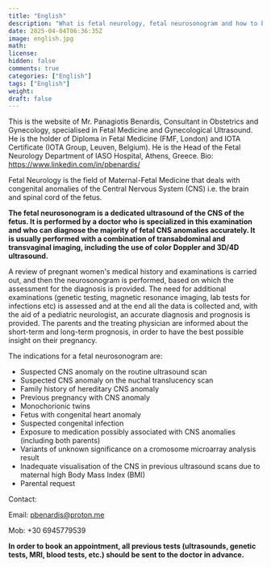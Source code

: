 ```yaml
---
title: "English"
description: "What is fetal neurology, fetal neurosonogram and how to book an appointment"
date: 2025-04-04T06:36:35Z
image: english.jpg
math: 
license: 
hidden: false
comments: true
categories: ["English"]
tags: ["English"]
weight:      
draft: false
---
```


This is the website of Mr. Panagiotis Benardis, Consultant in Obstetrics and Gynecology, specialised in Fetal Medicine and Gynecological Ultrasound.
He is the holder of Diploma in Fetal Medicine (FMF, London) and IOTA Certificate (IOTA Group, Leuven, Belgium). 
He is the Head of the Fetal Neurology Department of IASO Hospital, Athens, Greece. 
Bio: https://www.linkedin.com/in/pbenardis/

Fetal Neurology is the field of Maternal-Fetal Medicine that deals with congenital anomalies of the Central Nervous System (CNS) i.e. the brain and spinal cord of the fetus.

**The fetal neurosonogram is a dedicated ultrasound of the CNS of the fetus. It is performed by a doctor who is specialized in this examination and who can diagnose the majority of fetal CNS anomalies accurately. It is usually performed with a combination of transabdominal and transvaginal imaging, including the use of color Doppler and 3D/4D ultrasound.** 

A review of pregnant women's medical history and examinations is carried out, and then the neurosonogram is performed, based on which the assessment for the diagnosis is provided. The need for additional examinations (genetic testing, magnetic resonance imaging, lab tests for infections etc) is assessed and at the end all the data is collected and, with the aid of a pediatric neurologist, an accurate diagnosis and prognosis is provided. The parents and the treating physician are informed about the short-term and long-term prognosis, in order to have the best possible insight on their pregnancy.

The indications for a fetal neurosonogram are:

- Suspected CNS anomaly on the routine ultrasound scan
- Suspected CNS anomaly on the nuchal translucency scan
- Family history of hereditary CNS anomaly
- Previous pregnancy with CNS anomaly
- Monochorionic twins
- Fetus with congenital heart anomaly
- Suspected congenital infection
- Exposure to medication possibly associated with CNS anomalies (including both parents)
- Variants of unknown significance on a cromosome microarray analysis result
- Inadequate visualisation of the CNS in previous ultrasound scans due to maternal high Body Mass Index (BMI)
- Parental request

Contact:

Email: pbenardis@proton.me

Mob: +30 6945779539

**In order to book an appointment, all previous tests (ultrasounds, genetic tests, MRI, blood tests, etc.) should be sent to the doctor in advance.**
